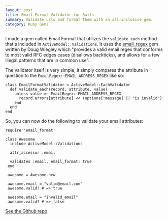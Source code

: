 ```yaml
---
layout: post
title: Email Format Validator for Rails
summary: Validate urls and format them with an all-inclusive gem.
category: Ruby Gems
---
```


I made a gem called Email Format that utilizes the `validate_each` method that's included in `ActiveModel::Validations`. It uses the [email_regex](https://github.com/dougwig/email_regex) gem written by Doug Wiegley which "provides a valid email regex that conforms to most valid RFC edges cases (disallows backticks), and allows for a few illegal patterns that are in common use".

The validator itself is very simple, it simply compares the attribute in question to the `EmailRegex::EMAIL_ADDRESS_REGEX` like so:

    class EmailFormatValidator < ActiveModel::EachValidator
      def validate_each(record, attribute, value)
        unless value =~ EmailRegex::EMAIL_ADDRESS_REGEX
          record.errors[attribute] << (options[:message] || "is invalid")
        end
      end
    end

So, you can now do the following to validate your email attributes:

    require 'email_format'
    
    class Awesome
      include ActiveModel::Validations
     
      attr_accessor :email
      
      validates :email, email_format: true
     end
     
     awesome = Awesome.new

     awesome.email = "valid@email.com"
     awesome.valid? # => true

     awesome.email = "invalid_email"
     awesome.valid? # => false

[See the Github repo](https://github.com/johnotander/email_format)